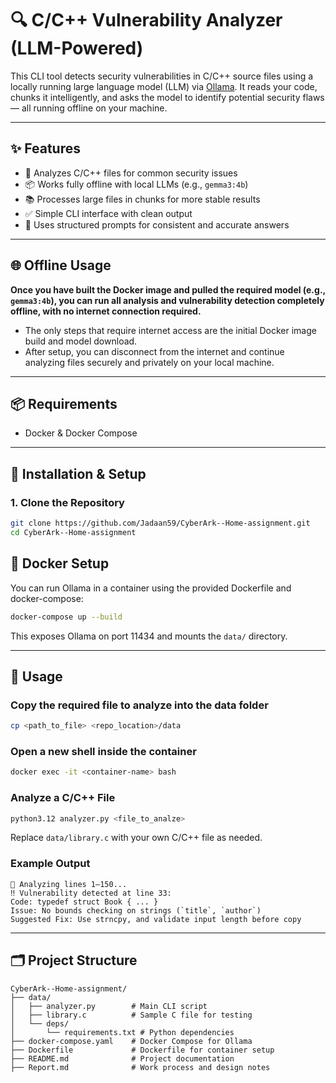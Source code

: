 # 🔍 C/C++ Vulnerability Analyzer (LLM-Powered)

This CLI tool detects security vulnerabilities in C/C++ source files using a locally running large language model (LLM) via [Ollama](https://ollama.com). It reads your code, chunks it intelligently, and asks the model to identify potential security flaws — all running offline on your machine.

---

## ✨ Features

- 🔐 Analyzes C/C++ files for common security issues
- 📦 Works fully offline with local LLMs (e.g., `gemma3:4b`)
- 📚 Processes large files in chunks for more stable results
- ✅ Simple CLI interface with clean output
- 💬 Uses structured prompts for consistent and accurate answers

---

## 🌐 Offline Usage
**Once you have built the Docker image and pulled the required model (e.g., `gemma3:4b`), you can run all analysis and vulnerability detection completely offline, with no internet connection required.**

- The only steps that require internet access are the initial Docker image build and model download.
- After setup, you can disconnect from the internet and continue analyzing files securely and privately on your local machine.

---

## 📦 Requirements
- Docker & Docker Compose

---

## 🚀 Installation & Setup

### 1. Clone the Repository
```bash
git clone https://github.com/Jadaan59/CyberArk--Home-assignment.git
cd CyberArk--Home-assignment
```
## 🐳 Docker Setup
You can run Ollama in a container using the provided Dockerfile and docker-compose:

```bash
docker-compose up --build
```
This exposes Ollama on port 11434 and mounts the `data/` directory.

---

## 🏃 Usage
### Copy the required file to analyze into the data folder
```bash
cp <path_to_file> <repo_location>/data
```

### Open a new shell inside the container
```bash
docker exec -it <container-name> bash
```

### Analyze a C/C++ File
```bash
python3.12 analyzer.py <file_to_analze>
```
Replace `data/library.c` with your own C/C++ file as needed.

### Example Output
```
🔎 Analyzing lines 1–150...
‼️ Vulnerability detected at line 33:
Code: typedef struct Book { ... }
Issue: No bounds checking on strings (`title`, `author`)
Suggested Fix: Use strncpy, and validate input length before copy
```

---

## 🗂 Project Structure
```
CyberArk--Home-assignment/
├── data/
│   ├── analyzer.py        # Main CLI script
│   ├── library.c          # Sample C file for testing
│   └── deps/
│       └── requirements.txt # Python dependencies
├── docker-compose.yaml    # Docker Compose for Ollama
├── Dockerfile             # Dockerfile for container setup
├── README.md              # Project documentation
├── Report.md              # Work process and design notes
```
